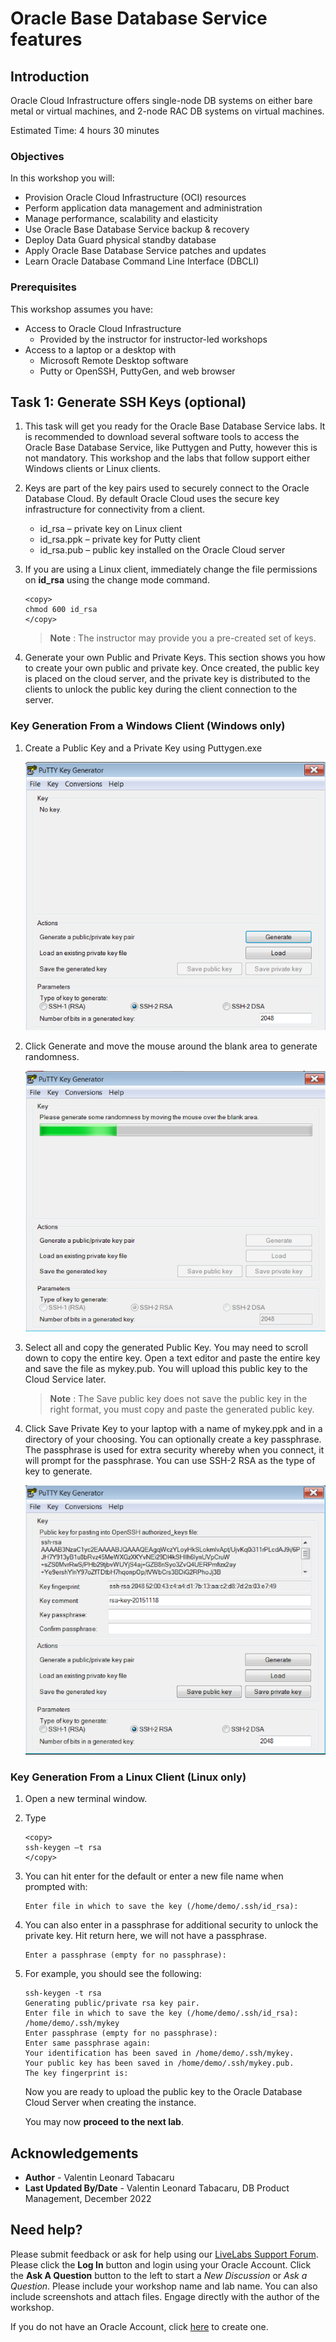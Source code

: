 # Oracle Base Database Service features

## Introduction

Oracle Cloud Infrastructure offers single-node DB systems on either bare metal or virtual machines, and 2-node RAC DB systems on virtual machines.

Estimated Time: 4 hours 30 minutes

### Objectives

In this workshop you will:
* Provision Oracle Cloud Infrastructure (OCI) resources
* Perform application data management and administration
* Manage performance, scalability and elasticity
* Use Oracle Base Database Service backup & recovery
* Deploy Data Guard physical standby database
* Apply Oracle Base Database Service patches and updates
* Learn Oracle Database Command Line Interface (DBCLI)

### Prerequisites

This workshop assumes you have:
* Access to Oracle Cloud Infrastructure
    * Provided by the instructor for instructor-led workshops
* Access to a laptop or a desktop with
    * Microsoft Remote Desktop software
    * Putty or OpenSSH, PuttyGen, and web browser

## Task 1: Generate SSH Keys (optional)

1. This task will get you ready for the Oracle Base Database Service labs.  It is recommended to download several software tools to access the Oracle Base Database Service, like Puttygen and Putty, however this is not mandatory.  This workshop and the labs that follow support either Windows clients or Linux clients.

1. Keys are part of the key pairs used to securely connect to the Oracle Database Cloud.  By default Oracle Cloud uses the secure key infrastructure for connectivity from a client.
    - id_rsa – private key on Linux client
    - id_rsa.ppk – private key for Putty client
    - id_rsa.pub – public key installed on the Oracle Cloud server

2. If you are using a Linux client, immediately change the file permissions on **id_rsa** using the change mode command.

    ````
    <copy>
    chmod 600 id_rsa
    </copy>
    ````

    >**Note** : The instructor may provide you a pre-created set of keys.

3. Generate your own Public and Private Keys. This section shows you how to create your own public and private key.  Once created, the public key is placed on the cloud server, and the private key is distributed to the clients to unlock the public key during the client connection to the server.

### Key Generation From a Windows Client (Windows only)

1. Create a Public Key and a Private Key using Puttygen.exe

    ![Puttygen no key](./images/puttygen-no-key.png "")

2. Click Generate and move the mouse around the blank area to generate randomness.

    ![Puttygen generate](./images/puttygen-generate.png "")

3. Select all and copy the generated Public Key.  You may need to scroll down to copy the entire key.  Open a text editor and paste the entire key and save the file as mykey.pub.  You will upload this public key to the Cloud Service later.

    >**Note** : The Save public key does not save the public key in the right format, you must copy and paste the generated public key.

4. Click Save Private Key to your laptop with a name of mykey.ppk and in a directory of your choosing. You can optionally create a key passphrase.  The passphrase is used for extra security whereby when you connect, it will prompt for the passphrase.  You can use SSH-2 RSA as the type of key to generate.

    ![Puttygen save keys](./images/puttygen-save-keys.png "")

### Key Generation From a Linux Client (Linux only)

1. Open a new terminal window.

2. Type

    ````
    <copy>
    ssh-keygen –t rsa
    </copy>
    ````

3. You can hit enter for the default or enter a new file name when prompted with:

    ````
    Enter file in which to save the key (/home/demo/.ssh/id_rsa):
    ````

4. You can also enter in a passphrase for additional security to unlock the private key.  Hit return here, we will not have a passphrase.

    ````
    Enter a passphrase (empty for no passphrase):
    ````

5. For example, you should see the following:

    ````
    ssh-keygen -t rsa
    Generating public/private rsa key pair.
    Enter file in which to save the key (/home/demo/.ssh/id_rsa): /home/demo/.ssh/mykey
    Enter passphrase (empty for no passphrase):
    Enter same passphrase again:
    Your identification has been saved in /home/demo/.ssh/mykey.
    Your public key has been saved in /home/demo/.ssh/mykey.pub.
    The key fingerprint is:
    ````

    Now you are ready to upload the public key to the Oracle Database Cloud Server when creating the instance.

    You may now **proceed to the next lab**.

## Acknowledgements

- **Author** - Valentin Leonard Tabacaru
- **Last Updated By/Date** - Valentin Leonard Tabacaru, DB Product Management, December 2022

## Need help?

Please submit feedback or ask for help using our [LiveLabs Support Forum](https://community.oracle.com/tech/developers/categories/livelabsdiscussions). Please click the **Log In** button and login using your Oracle Account. Click the **Ask A Question** button to the left to start a *New Discussion* or *Ask a Question*.  Please include your workshop name and lab name.  You can also include screenshots and attach files.  Engage directly with the author of the workshop.

If you do not have an Oracle Account, click [here](https://profile.oracle.com/myprofile/account/create-account.jspx) to create one.

